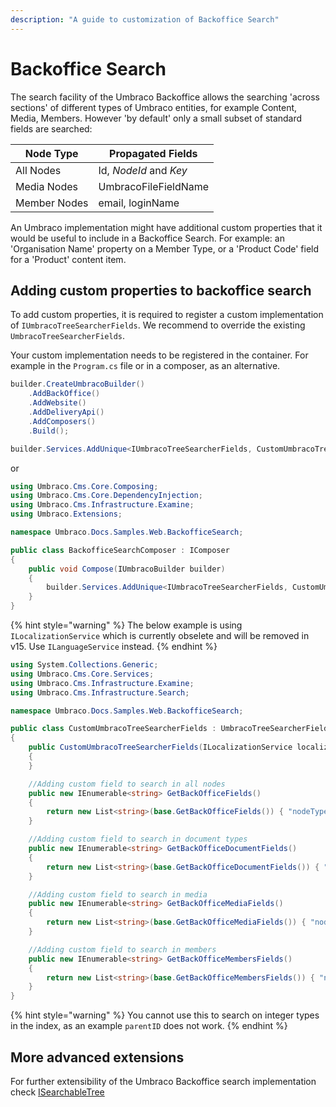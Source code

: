 ```yaml
---
description: "A guide to customization of Backoffice Search"
---
```


# Backoffice Search

The search facility of the Umbraco Backoffice allows the searching 'across sections' of different types of Umbraco entities, for example Content, Media, Members. However 'by default' only a small subset of standard fields are searched:

| Node Type    | Propagated Fields      |
| ------------ | ---------------------- |
| All Nodes    | Id, _NodeId_ and _Key_ |
| Media Nodes  | UmbracoFileFieldName   |
| Member Nodes | email, loginName       |

An Umbraco implementation might have additional custom properties that it would be useful to include in a Backoffice Search. For example: an 'Organisation Name' property on a Member Type, or a 'Product Code' field for a 'Product' content item.

## Adding custom properties to backoffice search

To add custom properties, it is required to register a custom implementation of `IUmbracoTreeSearcherFields`. We recommend to override the existing `UmbracoTreeSearcherFields`.

Your custom implementation needs to be registered in the container. For example in the `Program.cs` file or in a composer, as an alternative.

```csharp
builder.CreateUmbracoBuilder()
    .AddBackOffice()
    .AddWebsite()
    .AddDeliveryApi()
    .AddComposers()
    .Build();

builder.Services.AddUnique<IUmbracoTreeSearcherFields, CustomUmbracoTreeSearcherFields>();
```

or

```csharp
using Umbraco.Cms.Core.Composing;
using Umbraco.Cms.Core.DependencyInjection;
using Umbraco.Cms.Infrastructure.Examine;
using Umbraco.Extensions;

namespace Umbraco.Docs.Samples.Web.BackofficeSearch;

public class BackofficeSearchComposer : IComposer
{
    public void Compose(IUmbracoBuilder builder)
    {
        builder.Services.AddUnique<IUmbracoTreeSearcherFields, CustomUmbracoTreeSearcherFields>();
    }
}
```

{% hint style="warning" %}
The below example is using `ILocalizationService` which is currently obselete and will be removed in v15. Use `ILanguageService` instead.
{% endhint %}

```csharp
using System.Collections.Generic;
using Umbraco.Cms.Core.Services;
using Umbraco.Cms.Infrastructure.Examine;
using Umbraco.Cms.Infrastructure.Search;

namespace Umbraco.Docs.Samples.Web.BackofficeSearch;

public class CustomUmbracoTreeSearcherFields : UmbracoTreeSearcherFields, IUmbracoTreeSearcherFields
{
    public CustomUmbracoTreeSearcherFields(ILocalizationService localizationService) : base(localizationService)
    {
    }

    //Adding custom field to search in all nodes
    public new IEnumerable<string> GetBackOfficeFields()
    {
        return new List<string>(base.GetBackOfficeFields()) { "nodeType" };
    }

    //Adding custom field to search in document types
    public new IEnumerable<string> GetBackOfficeDocumentFields()
    {
        return new List<string>(base.GetBackOfficeDocumentFields()) { "nodeType" };
    }

    //Adding custom field to search in media
    public new IEnumerable<string> GetBackOfficeMediaFields()
    {
        return new List<string>(base.GetBackOfficeMediaFields()) { "nodeType" };
    }

    //Adding custom field to search in members
    public new IEnumerable<string> GetBackOfficeMembersFields()
    {
        return new List<string>(base.GetBackOfficeMembersFields()) { "nodeType" };
    }
}
```

{% hint style="warning" %}
You cannot use this to search on integer types in the index, as an example `parentID` does not work.
{% endhint %}

## More advanced extensions

For further extensibility of the Umbraco Backoffice search implementation check [ISearchableTree](section-trees/searchable-trees.md)
